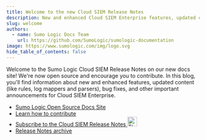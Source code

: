 ```yaml
---
title: Welcome to the new Cloud SIEM Release Notes
description: New and enhanced Cloud SIEM Enterprise features, updated content (like rules, log mappers and parsers), bug fixes, and other important announcements.
slug: welcome
authors:
  - name: Sumo Logic Docs Team
    url: https://github.com/SumoLogic/sumologic-documentation
image: https://www.sumologic.com/img/logo.svg
hide_table_of_contents: false
---
```


Welcome to the Sumo Logic Cloud SIEM Release Notes on our new docs site! We're now open source and encourage you to contribute. In this blog, you'll find information about new and enhanced features, updated content (like rules, log mappers and parsers), bug fixes, and other important announcements for Cloud SIEM Enterprise.

* [Sumo Logic Open Source Docs Site](https://help.sumologic.com)
* [Learn how to contribute](https://help.sumologic.com/docs/contributing)
* <a href="https://help.sumologic.com/release-notes-cse/rss.xml">Subscribe to the Cloud SIEM Release Notes <img src="https://upload.wikimedia.org/wikipedia/en/4/43/Feed-icon.svg" alt="Thumbnail icon" width="25"/></a>
* [Release Notes archive](https://help.sumologic.com/docs/releasenotesarchive)
